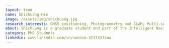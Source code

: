 ```yaml
---
layout: team
name: Shichuang Nie
image: /assets/img/shichuang.jpg
research_interests: GNSS positioning, Photogrammetry and SLAM, Multi-sensor in Autonomous driving
about: Shichuang is a graduate student and part of the Intelligent Navigation and Mapping Lab (co-supervised with Dr. Xin Wang) at the University of Calgary, currently specializing in the development of machine learning algorithms for GNSS positioning
category: PhD Students
linkedin: www.linkedin.com/in/sunnie-3737337aaw
---
```

